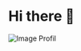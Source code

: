 # Hi there 👋
![Image Profil]([https://skillicons.dev/icons?i=js,ts,html,css,nodejs,py,tailwind,vue,nuxt,mongodb,prisma,docker,figma](https://images.squarespace-cdn.com/content/v1/5a78ab8490badee028bef0e9/1568935524292-TPSLMXHD9HE6PKN02YOG/Interstellar.jpg?format=2500w))
<!--
**ClemchDev/ClemchDev** is a ✨ _special_ ✨ repository because its `README.md` (this file) appears on your GitHub profile.

Here are some ideas to get you started:

- 🔭 I’m currently working on ...
- 🌱 I’m currently learning ...
- 👯 I’m looking to collaborate on ...
- 🤔 I’m looking for help with ...
- 💬 Ask me about ...
- 📫 How to reach me: ...
- 😄 Pronouns: ...
- ⚡ Fun fact: ...
-->
